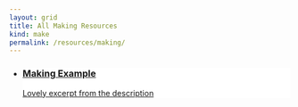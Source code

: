 ```yaml
---
layout: grid
title: All Making Resources
kind: make
permalink: /resources/making/
---
```

<ul class="grid {{ page.kind }}">
<li class="make" style="background: white url('/images/tile.png') no-repeat top center;">
    <a href="{{ site.baseurl }}{% link resources/making/making_example/index.md %}" class="a"></a>
    <div class="text">
        <a href="{{ site.baseurl }}{% link resources/making/making_example/index.md %}">
            <div class="inner">
                <h3>Making Example</h3>
                <p class="excerpt">Lovely excerpt from the description</p>
            </div>
        </a>
    </div>
</li>
</ul>